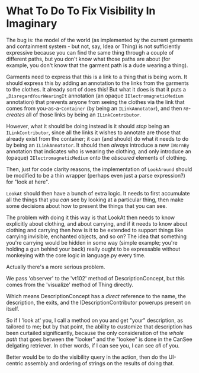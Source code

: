 # What To Do To Fix Visibility In Imaginary #

The bug is: the model of the world (as implemented by the current garments and
containment system - but not, say, Idea or Thing) is not sufficiently
expressive because you can find the same thing through a couple of different
paths, but you don't know what those paths are about (for example, you don't
know that the garment path is a dude wearing a thing).

Garments need to express that this is a link to a thing that is being worn.  It
should express this by adding an annotation to the links from the garments to
the clothes.  It already sort of does this!  But what it does is that it puts a
_`DisregardYourWearingIt` annotation (an opaque `IElectromagneticMedium`
annotation) that prevents anyone from seeing the clothes via the link that
comes from you-as-a-`Container` (by being an `ILinkAnnotator`), and then
*re-creates* all of those links by being an `ILinkContributor`.

However, what it should be doing instead is it should *stop* being an
`ILinkContributor`, since all the links it wishes to annotate are those that
already exist from the container; it can (and should) do what it needs to do by
being an `ILinkAnnotator`.  It should then *always* introduce a new `IWornBy`
annotation that indicates who is wearing the clothing, and only introduce an
(opaque) `IElectromagneticMedium` onto the *obscured* elements of clothing.

Then, just for code clarity reasons, the implementation of `LookAround` should
be modified to be a thin wrapper (perhaps even just a parse expression?) for
"look at here".

`LookAt` should then have a bunch of extra logic.  It needs to first accumulate
all the things that you *can* see by looking at a particular thing, then make
some decisions about how to present the things that you can see.

The problem with doing it this way is that LookAt then needs to know explicitly
about clothing, and about carrying, and if it needs to know about clothing and
carrying then how is it to be extended to support things like carrying
invisible, enchanted objects, and so on?  The idea that something you're
carrying would be hidden in some way (simple example; you're holding a gun
behind your back) really ought to be expressable without monkeying with the
core logic in language.py every time.

Actually there's a more serious problem.

We pass 'observer' to the 'vt102' method of DescriptionConcept, but this comes
from the 'visualize' method of Thing directly.

Which means DescriptionConcept has a *direct* reference to the name, the
description, the exits, and the IDescriptionContributor powerups present on
itself.

So if I 'look at' you, I call a method on you and get "your" description, as
tailored to me; but by that point, the ability to customize that description
has been curtailed significantly, because the only consideration of the *whole
path* that goes between the "looker" and the "lookee" is done in the CanSee
delgating retriever.  In other words, if I can see you, I can see _all_ of you.

Better would be to do the visibility query in the action, then do the
UI-centric assembly and ordering of strings on the results of doing that.

